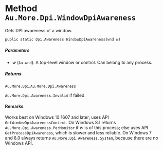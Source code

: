 # Method `Au.More.Dpi.WindowDpiAwareness`

Gets DPI awareness of a window.

```
public static Dpi.Awareness WindowDpiAwareness(wnd w)
```

##### Parameters

- *w*  (`Au.wnd`):
    A top-level window or control. Can belong to any process.

##### Returns

`Au.More.Dpi`.`Au.More.Dpi.Awareness`

`Au.More.Dpi.Awareness.Invalid` if failed.

#### Remarks

Works best on Windows 10 1607 and later; uses API `GetWindowDpiAwarenessContext`. On Windows 8.1 returns `Au.More.Dpi.Awareness.PerMonitor` if *w* is of this process; else uses API `GetProcessDpiAwareness`, which is slower and less reliable. On Windows 7 and 8.0 always returns `Au.More.Dpi.Awareness.System`, because there are no Windows API.